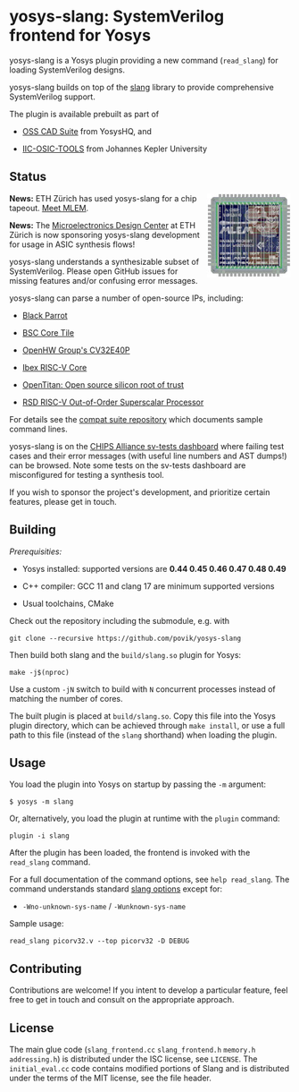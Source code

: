 # yosys-slang: SystemVerilog frontend for Yosys

yosys-slang is a Yosys plugin providing a new command (`read_slang`) for loading SystemVerilog designs.

yosys-slang builds on top of the [slang](https://github.com/MikePopoloski/slang) library to provide comprehensive SystemVerilog support.

The plugin is available prebuilt as part of

 * [OSS CAD Suite](https://github.com/YosysHQ/oss-cad-suite-build) from YosysHQ, and

 * [IIC-OSIC-TOOLS](https://github.com/iic-jku/iic-osic-tools) from Johannes Kepler University

## Status

<a href="http://asic.ethz.ch/2024/MLEM.html"><img align="right" width="150" height="150" src="docs/mlem.jpg"></a>

**News:** ETH Zürich has used yosys-slang for a chip tapeout. [Meet MLEM](http://asic.ethz.ch/2024/MLEM.html).

**News:** The [Microelectronics Design Center](https://dz.ethz.ch/) at ETH Zürich is now sponsoring yosys-slang development for usage in ASIC synthesis flows!

yosys-slang understands a synthesizable subset of SystemVerilog. Please open GitHub issues for missing features and/or confusing error messages.

yosys-slang can parse a number of open-source IPs, including:

 * [Black Parrot](https://github.com/black-parrot/black-parrot/)

 * [BSC Core Tile](https://github.com/bsc-loca/core_tile/)

 * [OpenHW Group's CV32E40P](https://github.com/openhwgroup/cv32e40p)

 * [Ibex RISC-V Core](https://github.com/lowRISC/ibex)

 * [OpenTitan: Open source silicon root of trust](https://github.com/lowRISC/opentitan)

 * [RSD RISC-V Out-of-Order Superscalar Processor](https://github.com/rsd-devel/rsd/)

For details see the [compat suite repository](https://github.com/povik/yosys-slang-compat-suite) which documents sample command lines.

yosys-slang is on the [CHIPS Alliance sv-tests dashboard](https://chipsalliance.github.io/sv-tests-results/) where failing test cases and their error messages (with useful line numbers and AST dumps!) can be browsed. Note some tests on the sv-tests dashboard are misconfigured for testing a synthesis tool.

If you wish to sponsor the project's development, and prioritize certain features, please get in touch.

## Building

*Prerequisities:*

 * Yosys installed: supported versions are **0.44 0.45 0.46 0.47 0.48 0.49**

 * C++ compiler: GCC 11 and clang 17 are minimum supported versions

 * Usual toolchains, CMake

Check out the repository including the submodule, e.g. with

    git clone --recursive https://github.com/povik/yosys-slang

Then build both slang and the `build/slang.so` plugin for Yosys:

    make -j$(nproc)

Use a custom `-jN` switch to build with `N` concurrent processes instead of matching the number of cores.

The built plugin is placed at `build/slang.so`. Copy this file into the Yosys plugin directory, which can be achieved through `make install`, or use a full path to this file (instead of the `slang` shorthand) when loading the plugin.

## Usage

You load the plugin into Yosys on startup by passing the `-m` argument:

    $ yosys -m slang

Or, alternatively, you load the plugin at runtime with the `plugin` command:

    plugin -i slang

After the plugin has been loaded, the frontend is invoked with the `read_slang` command.

For a full documentation of the command options, see `help read_slang`. The command understands standard [slang options](https://www.sv-lang.com/command-line-ref.html) except for:

 * `-Wno-unknown-sys-name` / `-Wunknown-sys-name`

Sample usage:

    read_slang picorv32.v --top picorv32 -D DEBUG

## Contributing

Contributions are welcome! If you intent to develop a particular feature, feel free to get in touch and consult on the appropriate approach.

## License

The main glue code (`slang_frontend.cc` `slang_frontend.h` `memory.h` `addressing.h`) is distributed under the ISC license, see `LICENSE`. The `initial_eval.cc` code contains modified portions of Slang and is distributed under the terms of the MIT license, see the file header.
